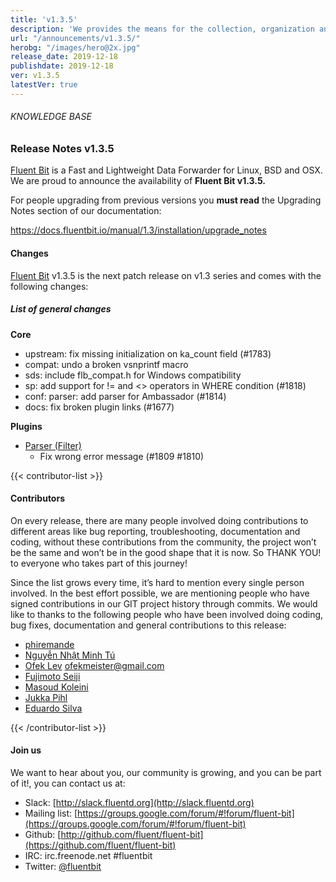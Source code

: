 ```yaml
---
title: 'v1.3.5'
description: 'We provides the means for the collection, organization and computerized retrieval of knowledge and Lightweight Data Forwarder for Linux, BSD and OSX. We are proud to announce the availability of Fluent Bit v1.3.5'
url: "/announcements/v1.3.5/"
herobg: "/images/hero@2x.jpg"
release_date: 2019-12-18
publishdate: 2019-12-18
ver: v1.3.5
latestVer: true
---
```


###### KNOWLEDGE BASE

### Release Notes v1.3.5

[Fluent Bit](https://fluentbit.io/) is a Fast and Lightweight Data Forwarder for Linux, BSD and OSX. We are proud to announce the availability of **Fluent Bit v1.3.5.**

For people upgrading from previous versions you **must read** the Upgrading Notes section of our documentation:

https://docs.fluentbit.io/manual/1.3/installation/upgrade_notes

#### Changes

[Fluent Bit](https://fluentbit.io) v1.3.5 is the next patch release on v1.3 series and comes with the following changes:

##### List of general changes


**Core**

* upstream: fix missing initialization on ka_count field (#1783)
* compat: undo a broken vsnprintf macro
* sds: include flb_compat.h for Windows compatibility
* sp: add support for != and <> operators in WHERE condition (#1818)
* conf: parser: add parser for Ambassador (#1814)
* docs: fix broken plugin links (#1677)


**Plugins**

* [Parser (Filter)](https://docs.fluentbit.io/manual/1.3/filter/parser/)
  * Fix wrong error message (#1809 #1810)



{{< contributor-list >}}

#### Contributors

On every release, there are many people involved doing contributions to different areas like bug reporting, troubleshooting, documentation and coding, without these contributions from the community, the project won’t be the same and won’t be in the good shape that it is now. So THANK YOU! to everyone who takes part of this journey!

Since the list grows every time, it’s hard to mention every single person involved. In the best effort possible, we are mentioning people who have signed contributions in our GIT project history through commits. We would like to thanks to the following people who have been involved doing coding, bug fixes, documentation and general contributions to this release:

* [phiremande](https://github.com/phiremande)
* [Nguyễn Nhật Minh Tú](https://github.com/cpfriend1721994)
* [Ofek Lev](https://github.com/ofek) [ofekmeister@gmail.com](mailto:ofekmeister@gmail.com)
* [Fujimoto Seiji](https://github.com/fujimotos)
* [Masoud Koleini](https://github.com/koleini)
* [Jukka Pihl](https://github.com/bluebike)
* [Eduardo Silva](https://github.com/edsiper)

{{< /contributor-list >}}

#### Join us

We want to hear about you, our community is growing, and you can be part of it!, you can contact us at:

* Slack: [http://slack.fluentd.org](http://slack.fluentd.org)
* Mailing list: [https://groups.google.com/forum/#!forum/fluent-bit](https://groups.google.com/forum/#!forum/fluent-bit)
* Github: [http://github.com/fluent/fluent-bit](https://github.com/fluent/fluent-bit)
* IRC: irc.freenode.net #fluentbit
* Twitter: [@fluentbit](https://twitter.com/fluentbit)